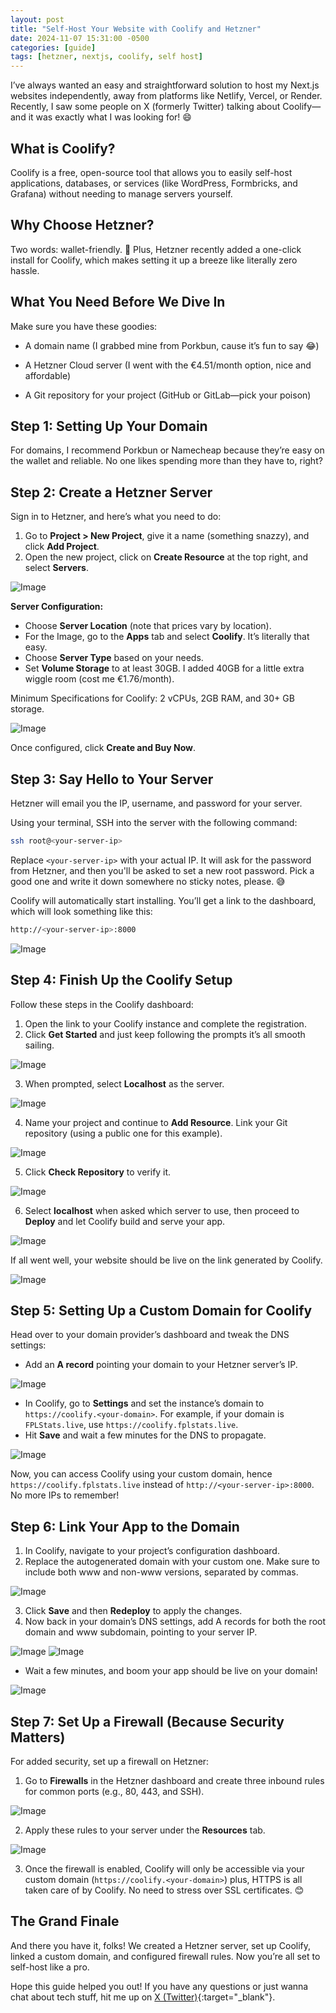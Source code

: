 ```yaml
---
layout: post
title: "Self-Host Your Website with Coolify and Hetzner"
date: 2024-11-07 15:31:00 -0500
categories: [guide]
tags: [hetzner, nextjs, coolify, self host]
---
```

I’ve always wanted an easy and straightforward solution to host my Next.js websites independently, away from platforms like Netlify, Vercel, or Render. Recently, I saw some people on X (formerly Twitter) talking about Coolify—and it was exactly what I was looking for! 😄

## What is Coolify?

Coolify is a free, open-source tool that allows you to easily self-host applications, databases, or services (like WordPress, Formbricks, and Grafana) without needing to manage servers yourself.

## Why Choose Hetzner?

Two words: wallet-friendly. 💸 Plus, Hetzner recently added a one-click install for Coolify, which makes setting it up a breeze like literally zero hassle.

## What You Need Before We Dive In

Make sure you have these goodies:

- A domain name (I grabbed mine from Porkbun, cause it’s fun to say 😂)

- A Hetzner Cloud server (I went with the €4.51/month option, nice and affordable)

- A Git repository for your project (GitHub or GitLab—pick your poison)


## Step 1: Setting Up Your Domain

For domains, I recommend Porkbun or Namecheap because they’re easy on the wallet and reliable. No one likes spending more than they have to, right?

## Step 2: Create a Hetzner Server

Sign in to Hetzner, and here’s what you need to do:

1. Go to **Project > New Project**, give it a name (something snazzy), and click **Add Project**.
2. Open the new project, click on **Create Resource** at the top right, and select **Servers**.

![Image](/assets/images/blog/hetzner01.png)

**Server Configuration:**

- Choose **Server Location** (note that prices vary by location).
- For the Image, go to the **Apps** tab and select **Coolify**. It’s literally that easy.
- Choose **Server Type** based on your needs.
- Set **Volume Storage** to at least 30GB. I added 40GB for a little extra wiggle room (cost me €1.76/month).

Minimum Specifications for Coolify: 2 vCPUs, 2GB RAM, and 30+ GB storage.

![Image](/assets/images/blog/hetznerdashboard.png)

Once configured, click **Create and Buy Now**.

## Step 3: Say Hello to Your Server

Hetzner will email you the IP, username, and password for your server.

Using your terminal, SSH into the server with the following command:

```bash
ssh root@<your-server-ip>
```

Replace `<your-server-ip>` with your actual IP. It will ask for the password from Hetzner, and then you'll be asked to set a new root password. Pick a good one and write it down somewhere no sticky notes, please. 😅

Coolify will automatically start installing. You’ll get a link to the dashboard, which will look something like this:

```bash
http://<your-server-ip>:8000
```
![Image](/assets/images/blog/console.png)

## Step 4: Finish Up the Coolify Setup

Follow these steps in the Coolify dashboard:

1. Open the link to your Coolify instance and complete the registration.
2. Click **Get Started** and just keep following the prompts it’s all smooth sailing.

![Image](/assets/images/blog/welcome.png)

3. When prompted, select **Localhost** as the server.

![Image](/assets/images/blog/serverstep.png)

4. Name your project and continue to **Add Resource**. Link your Git repository (using a public one for this example).

![Image](/assets/images/blog/addgit.png)

5. Click **Check Repository** to verify it.

![Image](/assets/images/blog/giturl.png)

6. Select **localhost** when asked which server to use, then proceed to **Deploy** and let Coolify build and serve your app.

![Image](/assets/images/blog/configstep.png)

If all went well, your website should be live on the link generated by Coolify.

![Image](/assets/images/blog/checksitestep.png)

## Step 5: Setting Up a Custom Domain for Coolify

Head over to your domain provider’s dashboard and tweak the DNS settings:

- Add an **A record** pointing your domain to your Hetzner server’s IP.

![Image](/assets/images/blog/dnscoolify.png)

- In Coolify, go to **Settings** and set the instance’s domain to `https://coolify.<your-domain>`. For example, if your domain is `FPLStats.live`, use `https://coolify.fplstats.live`.
- Hit **Save** and wait a few minutes for the DNS to propagate.

![Image](/assets/images/blog/customdomain.png)

Now, you can access Coolify using your custom domain, hence `https://coolify.fplstats.live` instead of `http://<your-server-ip>:8000`. No more IPs to remember!

## Step 6: Link Your App to the Domain

1. In Coolify, navigate to your project’s configuration dashboard.
2. Replace the autogenerated domain with your custom one. Make sure to include both www and non-www versions, separated by commas.

![Image](/assets/images/blog/sitecustomdomain.png)

3. Click **Save** and then **Redeploy** to apply the changes.
4. Now back in your domain’s DNS settings, add A records for both the root domain and www subdomain, pointing to your server IP.

![Image](/assets/images/blog/arecorddomain.png)
![Image](/assets/images/blog/arecorddomain2.png)

- Wait a few minutes, and boom your app should be live on your domain!

![Image](/assets/images/blog/sitepreview.png)

## Step 7: Set Up a Firewall (Because Security Matters)

For added security, set up a firewall on Hetzner:

1. Go to **Firewalls** in the Hetzner dashboard and create three inbound rules for common ports (e.g., 80, 443, and SSH).

![Image](/assets/images/blog/firewall.png)

2. Apply these rules to your server under the **Resources** tab.

![Image](/assets/images/blog/firewallapply.png)

3. Once the firewall is enabled, Coolify will only be accessible via your custom domain (`https://coolify.<your-domain>`) plus, HTTPS is all taken care of by Coolify. No need to stress over SSL certificates. 😊

## The Grand Finale

And there you have it, folks! We created a Hetzner server, set up Coolify, linked a custom domain, and configured firewall rules. Now you’re all set to self-host like a pro.

Hope this guide helped you out! If you have any questions or just wanna chat about tech stuff, hit me up on [X (Twitter)](https://twitter.com/_Marocain){:target="_blank"}.

